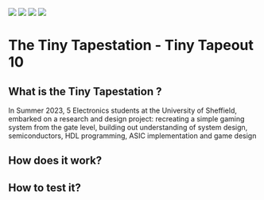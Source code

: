 ![](../../workflows/gds/badge.svg) ![](../../workflows/docs/badge.svg) ![](../../workflows/test/badge.svg) ![](../../workflows/fpga/badge.svg)

# The Tiny Tapestation - Tiny Tapeout 10 

## What is the Tiny Tapestation ?

In Summer 2023, 5 Electronics students at the University of Sheffield, embarked on a research and design project: recreating a simple gaming system from the gate level,
building out understanding of system design, semiconductors,  HDL programming, ASIC implementation and game design

## How does it work? 



## How to test it?

